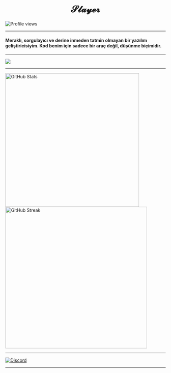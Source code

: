 <h1 align="center">𝓢𝓵𝓪𝔂𝓮𝓻</h1>
<img src="https://komarev.com/ghpvc/?username=slayercc1&color=ff69b4&style=flat-square" alt="Profile views"/>

---

#### Meraklı, sorgulayıcı ve derine inmeden tatmin olmayan bir yazılım geliştiricisiyim. Kod benim için sadece bir araç değil, düşünme biçimidir.

---

<p>
  <img src="https://skillicons.dev/icons?i=html,css,js,php,mysql,python,lua"/>
</p>

---

<p>
  <img src="https://github-readme-stats.vercel.app/api?username=slayercc1&show_icons=true&theme=radical" width="420" alt="GitHub Stats"/><img src="https://github-readme-streak-stats.herokuapp.com?user=slayercc1&theme=radical&hide_border=false" width="445" alt="GitHub Streak"/>
</p>

---

<a href="https://discordapp.com/users/851153762550808586"><img src="https://img.shields.io/static/v1?logo=discord&label=&message=Discord&color=36393f&style=flat-square" alt="Discord"></a>

---
